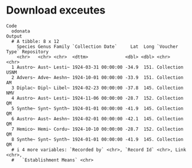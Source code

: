 # Download exceutes

    Code
      odonata
    Output
      # A tibble: 8 x 12
        Species Genus Family `Collection Date`     Lat  Long `Voucher Type` Repository
        <chr>   <chr> <chr>  <dttm>              <dbl> <dbl> <chr>          <chr>     
      1 Austro~ Aust~ Lesti~ 1924-03-31 00:00:00 -34.9  151. Collection     USNM      
      2 Advers~ Adve~ Aeshn~ 1924-10-01 00:00:00 -33.9  151. Collection     AM        
      3 Diplac~ Dipl~ Libel~ 1924-02-23 00:00:00 -37.8  145. Collection     NMV       
      4 Austro~ Aust~ Lesti~ 1924-11-06 00:00:00 -28.7  152. Collection     QM        
      5 Synthe~ Synt~ Synth~ 1924-01-01 00:00:00 -41.9  145. Collection     QM        
      6 Austro~ Aust~ Aeshn~ 1924-02-01 00:00:00 -42.1  145. Collection     QM        
      7 Hemico~ Hemi~ Cordu~ 1924-10-10 00:00:00 -28.7  152. Collection     QM        
      8 Synthe~ Synt~ Synth~ 1924-01-01 00:00:00 -41.9  145. Collection     QM        
      # i 4 more variables: `Recorded by` <chr>, `Record Id` <chr>, Link <chr>,
      #   `Establishment Means` <chr>

